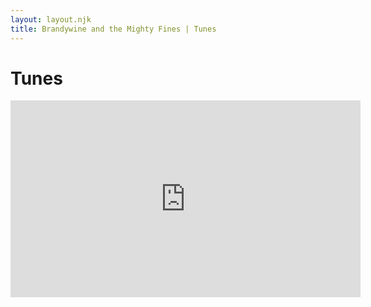 ```yaml
---
layout: layout.njk
title: Brandywine and the Mighty Fines | Tunes
---
```


# Tunes

<iframe width="560" height="315" src="https://www.youtube.com/embed/tYhU-3aigUg" frameborder="0" allow="accelerometer; autoplay; clipboard-write; encrypted-media; gyroscope; picture-in-picture" allowfullscreen></iframe>

